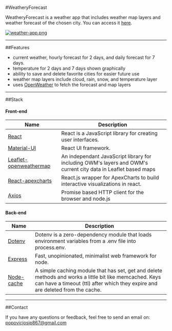 #WeatheryForecast

WeatheryForecast is a weather app that includes weather map layers and weather forecast of the chosen city. You can access it [here](https://weathery-forecast.herokuapp.com).

[![weather-app.png](https://i.postimg.cc/t4JBFnc0/weather-app.png)](https://postimg.cc/NKh8cFYb)

---

##Features

-   current weather, hourly forecast for 2 days, and daily forecast for 7 days.
-   temperature for 2 days and 7 days shown graphically
-   ability to save and delete favorite cities for easier future use
-   weather map layers include cloud, rain, snow, and temperature layer
-   uses [OpenWeather](https://openweathermap.org) to fetch the forecast and map layers

---

##Stack

#### Front-end

| Name                                                                           | Description                                                                                                    |
| ------------------------------------------------------------------------------ | -------------------------------------------------------------------------------------------------------------- |
| [React](https://reactjs.org)                                                   | React is a JavaScript library for creating user interfaces.                                                    |
| [Material-UI](https://material-ui.com)                                         | React UI framework.                                                                                            |
| [Leaflet-openweathermap](https://www.npmjs.com/package/leaflet-openweathermap) | An independant JavaScript library for including OWM's layers and OWM's current city data in Leaflet based maps |
| [React-apexcharts](https://www.npmjs.com/package/react-apexcharts)             | React.js wrapper for ApexCharts to build interactive visualizations in react.                                  |
| [Axios](https://www.npmjs.com/package/axios)                                   | Promise based HTTP client for the browser and node.js                                                          |

#### Back-end

| Name                                                   | Description                                                                                                                                                                               |
| ------------------------------------------------------ | ----------------------------------------------------------------------------------------------------------------------------------------------------------------------------------------- |
| [Dotenv](https://www.npmjs.com/package/dotenv)         | Dotenv is a zero-dependency module that loads environment variables from a .env file into process.env.                                                                                    |
| [Express](https://www.npmjs.com/package/express)       | Fast, unopinionated, minimalist web framework for node.                                                                                                                                   |
| [Node-cache](https://www.npmjs.com/package/node-cache) | A simple caching module that has set, get and delete methods and works a little bit like memcached. Keys can have a timeout (ttl) after which they expire and are deleted from the cache. |

---

##Contact

If you have any questions or feedback, feel free to send an email on: popovicjosip867@gmail.com
